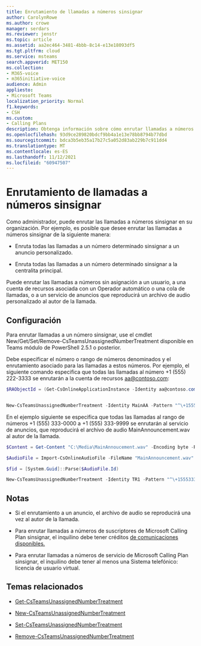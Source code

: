```yaml
---
title: Enrutamiento de llamadas a números sinsignar
author: CarolynRowe
ms.author: crowe
manager: serdars
ms.reviewer: jenstr
ms.topic: article
ms.assetid: aa2ec464-3481-4bbb-8c14-e13e18093df5
ms.tgt.pltfrm: cloud
ms.service: msteams
search.appverid: MET150
ms.collection:
- M365-voice
- m365initiative-voice
audience: Admin
appliesto:
- Microsoft Teams
localization_priority: Normal
f1.keywords:
- CSH
ms.custom:
- Calling Plans
description: Obtenga información sobre cómo enrutar llamadas a números sinsignar en su organización.
ms.openlocfilehash: 93d9ce289820bdcf9bb4a1e13e78bb8794b77dbd
ms.sourcegitcommit: bdca3b5eb35a17b27c5a052d83ab229b7c911dd4
ms.translationtype: MT
ms.contentlocale: es-ES
ms.lasthandoff: 11/12/2021
ms.locfileid: "60947507"
---
```

# <a name="routing-calls-to-unassigned-numbers"></a>Enrutamiento de llamadas a números sinsignar

Como administrador, puede enrutar las llamadas a números sinsignar en su organización. Por ejemplo, es posible que desee enrutar las llamadas a números sinsignar de la siguiente manera: 

- Enruta todas las llamadas a un número determinado sinsignar a un anuncio personalizado.

- Enruta todas las llamadas a un número determinado sinsignar a la centralita principal.

Puede enrutar las llamadas a números sin asignación a un usuario, a una cuenta de recursos asociada con un Operador automático o una cola de llamadas, o a un servicio de anuncios que reproducirá un archivo de audio personalizado al autor de la llamada.

## <a name="configuration"></a>Configuración

Para enrutar llamadas a un número sinsignar, use el cmdlet New/Get/Set/Remove-CsTeamsUnassignedNumberTreatment disponible en Teams módulo de PowerShell 2.5.1 o posterior.

Debe especificar el número o rango de números denominados y el enrutamiento asociado para las llamadas a estos números. Por ejemplo, el siguiente comando especifica que todas las llamadas al número +1 (555) 222-3333 se enrutarán a la cuenta de recursos aa@contoso.com:

``` PowerShell
$RAObjectId = (Get-CsOnlineApplicationInstance -Identity aa@contoso.com).ObjectId


New-CsTeamsUnassignedNumberTreatment -Identity MainAA -Pattern "^\+15552223333$" -TargetType ResourceAccount -Target $RAObjectId -TreatmentPriority 1
```

En el ejemplo siguiente se especifica que todas las llamadas al rango de números +1 (555) 333-0000 a +1 (555) 333-9999 se enrutarán al servicio de anuncios, que reproducirá el archivo de audio MainAnnouncement.wav al autor de la llamada.

```PowerShell
$Content = Get-Content "C:\Media\MainAnnoucement.wav" -Encoding byte -ReadCount 0

$AudioFile = Import-CsOnlineAudioFile -FileName "MainAnnouncement.wav" -Content $Content

$fid = [System.Guid]::Parse($AudioFile.Id)

New-CsTeamsUnassignedNumberTreatment -Identity TR1 -Pattern "^\+1555333\d{4}$" -TargetType Announcement -Target $fid.Guid -TreatmentPriority 2
```

## <a name="notes"></a>Notas

- Si el enrutamiento a un anuncio, el archivo de audio se reproducirá una vez al autor de la llamada.

- Para enrutar llamadas a números de suscriptores de Microsoft Calling Plan sinsignar, el inquilino debe tener créditos [de comunicaciones disponibles.](what-are-communications-credits.md)

- Para enrutar llamadas a números de servicio de Microsoft Calling Plan sinsignar, el inquilino debe tener al menos una Sistema telefónico: licencia de usuario virtual.

## <a name="related-topics"></a>Temas relacionados

- [Get-CsTeamsUnassignedNumberTreatment](/powershell/module/teams/get-csteamsunassignednumbertreatment)

- [New-CsTeamsUnassignedNumberTreatment](/powershell/module/teams/new-csteamsunassignednumbertreatment)

- [Set-CsTeamsUnassignedNumberTreatment](/powershell/module/teams/set-csteamsunassignednumbertreatment)

- [Remove-CsTeamsUnassignedNumberTreatment](/powershell/module/teams/remove-csteamsunassignednumbertreatment)
